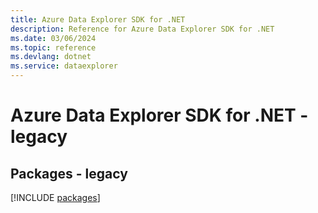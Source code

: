 ```yaml
---
title: Azure Data Explorer SDK for .NET
description: Reference for Azure Data Explorer SDK for .NET
ms.date: 03/06/2024
ms.topic: reference
ms.devlang: dotnet
ms.service: dataexplorer
---
```

# Azure Data Explorer SDK for .NET - legacy
## Packages - legacy
[!INCLUDE [packages](data-explorer-index.md)]